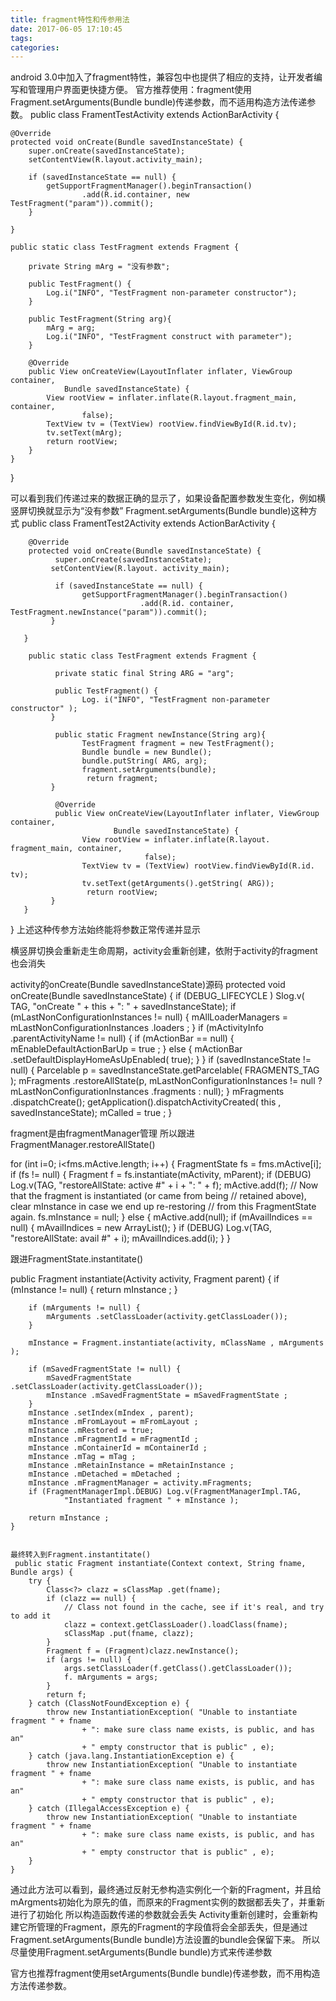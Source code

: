 ```yaml
---
title: fragment特性和传参用法
date: 2017-06-05 17:10:45
tags:
categories:
---
```



android 3.0中加入了fragment特性，兼容包中也提供了相应的支持，让开发者编写和管理用户界面更快捷方便。
官方推荐使用：fragment使用Fragment.setArguments(Bundle bundle)传递参数，而不适用构造方法传递参数。
public class FramentTestActivity extends ActionBarActivity {
	
	@Override
	protected void onCreate(Bundle savedInstanceState) {
		super.onCreate(savedInstanceState);
		setContentView(R.layout.activity_main);

		if (savedInstanceState == null) {
			getSupportFragmentManager().beginTransaction()
					.add(R.id.container, new TestFragment("param")).commit();
		}
		
	}

	public static class TestFragment extends Fragment {

		private String mArg = "没有参数";
		
		public TestFragment() {
			Log.i("INFO", "TestFragment non-parameter constructor");
		}
		
		public TestFragment(String arg){
			mArg = arg;
			Log.i("INFO", "TestFragment construct with parameter");
		}

		@Override
		public View onCreateView(LayoutInflater inflater, ViewGroup container,
				Bundle savedInstanceState) {
			View rootView = inflater.inflate(R.layout.fragment_main, container,
					false);
			TextView tv = (TextView) rootView.findViewById(R.id.tv);
			tv.setText(mArg);
			return rootView;
		}
	}

}

可以看到我们传递过来的数据正确的显示了，如果设备配置参数发生变化，例如横竖屏切换就显示为“没有参数”
Fragment.setArguments(Bundle bundle)这种方式
public class FramentTest2Activity extends ActionBarActivity {
       
        @Override
        protected void onCreate(Bundle savedInstanceState) {
              super.onCreate(savedInstanceState);
             setContentView(R.layout. activity_main);

              if (savedInstanceState == null) {
                    getSupportFragmentManager().beginTransaction()
                                 .add(R.id. container, TestFragment.newInstance("param")).commit();
             }

       }

        public static class TestFragment extends Fragment {

              private static final String ARG = "arg";
             
              public TestFragment() {
                    Log. i("INFO", "TestFragment non-parameter constructor" );
             }

              public static Fragment newInstance(String arg){
                    TestFragment fragment = new TestFragment();
                    Bundle bundle = new Bundle();
                    bundle.putString( ARG, arg);
                    fragment.setArguments(bundle);
                     return fragment;
             }
             
              @Override
              public View onCreateView(LayoutInflater inflater, ViewGroup container,
                           Bundle savedInstanceState) {
                    View rootView = inflater.inflate(R.layout. fragment_main, container,
                                  false);
                    TextView tv = (TextView) rootView.findViewById(R.id. tv);
                    tv.setText(getArguments().getString( ARG));
                     return rootView;
             }
       }

}
上述这种传参方法始终能将参数正常传递并显示

横竖屏切换会重新走生命周期，activity会重新创建，依附于activity的fragment也会消失

activity的onCreate(Bundle savedInstanceState)源码
     protected void onCreate(Bundle savedInstanceState) {
        if (DEBUG_LIFECYCLE ) Slog.v( TAG, "onCreate " + this + ": " + savedInstanceState);
        if (mLastNonConfigurationInstances != null) {
            mAllLoaderManagers = mLastNonConfigurationInstances .loaders ;
        }
        if (mActivityInfo .parentActivityName != null) {
            if (mActionBar == null) {
                mEnableDefaultActionBarUp = true ;
            } else {
                mActionBar .setDefaultDisplayHomeAsUpEnabled( true);
            }
        }
        if (savedInstanceState != null) {
            Parcelable p = savedInstanceState.getParcelable( FRAGMENTS_TAG );
            mFragments .restoreAllState(p, mLastNonConfigurationInstances != null
                    ? mLastNonConfigurationInstances .fragments : null);
        }
        mFragments .dispatchCreate();
        getApplication().dispatchActivityCreated( this , savedInstanceState);
        mCalled = true ;
    }


fragment是由fragmentManager管理
所以跟进FragmentManager.restoreAllState()

  for (int i=0; i<fms.mActive.length; i++) {
           FragmentState fs = fms.mActive[i];
           if (fs != null) {
              Fragment f = fs.instantiate(mActivity, mParent);
               if (DEBUG) Log.v(TAG, "restoreAllState: active #" + i + ": " + f);
               mActive.add(f);
               // Now that the fragment is instantiated (or came from being
               // retained above), clear mInstance in case we end up re-restoring
                // from this FragmentState again.
                fs.mInstance = null;
           } else {
               mActive.add(null);
                if (mAvailIndices == null) {
                    mAvailIndices = new ArrayList<Integer>();
               }
               if (DEBUG) Log.v(TAG, "restoreAllState: avail #" + i);
               mAvailIndices.add(i);
           }
}

跟进FragmentState.instantitate()

public Fragment instantiate(Activity activity, Fragment parent) {
        if (mInstance != null) {
            return mInstance ;
        }
       
        if (mArguments != null) {
            mArguments .setClassLoader(activity.getClassLoader());
        }
       
        mInstance = Fragment.instantiate(activity, mClassName , mArguments );
       
        if (mSavedFragmentState != null) {
            mSavedFragmentState .setClassLoader(activity.getClassLoader());
            mInstance .mSavedFragmentState = mSavedFragmentState ;
        }
        mInstance .setIndex(mIndex , parent);
        mInstance .mFromLayout = mFromLayout ;
        mInstance .mRestored = true;
        mInstance .mFragmentId = mFragmentId ;
        mInstance .mContainerId = mContainerId ;
        mInstance .mTag = mTag ;
        mInstance .mRetainInstance = mRetainInstance ;
        mInstance .mDetached = mDetached ;
        mInstance .mFragmentManager = activity.mFragments;
        if (FragmentManagerImpl.DEBUG) Log.v(FragmentManagerImpl.TAG,
                "Instantiated fragment " + mInstance );

        return mInstance ;
    }


    最终转入到Fragment.instantitate()
     public static Fragment instantiate(Context context, String fname, Bundle args) {
        try {
            Class<?> clazz = sClassMap .get(fname);
            if (clazz == null) {
                // Class not found in the cache, see if it's real, and try to add it
                clazz = context.getClassLoader().loadClass(fname);
                sClassMap .put(fname, clazz);
            }
            Fragment f = (Fragment)clazz.newInstance();
            if (args != null) {
                args.setClassLoader(f.getClass().getClassLoader());
                f. mArguments = args;
            }
            return f;
        } catch (ClassNotFoundException e) {
            throw new InstantiationException( "Unable to instantiate fragment " + fname
                    + ": make sure class name exists, is public, and has an"
                    + " empty constructor that is public" , e);
        } catch (java.lang.InstantiationException e) {
            throw new InstantiationException( "Unable to instantiate fragment " + fname
                    + ": make sure class name exists, is public, and has an"
                    + " empty constructor that is public" , e);
        } catch (IllegalAccessException e) {
            throw new InstantiationException( "Unable to instantiate fragment " + fname
                    + ": make sure class name exists, is public, and has an"
                    + " empty constructor that is public" , e);
        }
    }
通过此方法可以看到，最终通过反射无参构造实例化一个新的Fragment，并且给mArgments初始化为原先的值，而原来的Fragment实例的数据都丢失了，并重新进行了初始化
所以构造函数传递的参数就会丢失
Activity重新创建时，会重新构建它所管理的Fragment，原先的Fragment的字段值将会全部丢失，但是通过Fragment.setArguments(Bundle bundle)方法设置的bundle会保留下来。
所以尽量使用Fragment.setArguments(Bundle bundle)方式来传递参数

官方也推荐fragment使用setArguments(Bundle bundle)传递参数，而不用构造方法传递参数。
